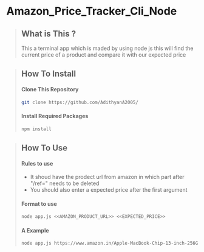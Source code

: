 # Amazon_Price_Tracker_Cli_Node

> ## What is This ?
>
> This a terminal app which is maded by using node js this will find the current price of a product and compare it with our expected price
>

> ## How To Install
>
> #### Clone This Repository
>
> ```bash
> git clone https://github.com/AdithyanA2005/
> ```
>
> #### Install Required Packages
>
> ```bash
> npm install
> ```

> ## How To Use
>
> #### Rules to use
>
>   - It shoud have the prodect url from amazon in which part after "/ref=" needs to be deleted
>   - You should also enter a expected price after the first argument
> 
> #### Format to use
>
> ```bash
> node app.js <<AMAZON_PRODUCT_URL>> <<EXPECTED_PRICE>>
> ```
>
> #### A Example
>
> ```bash
> node app.js https://www.amazon.in/Apple-MacBook-Chip-13-inch-256GB/dp/B08N5XSG8Z 93000
> ```
